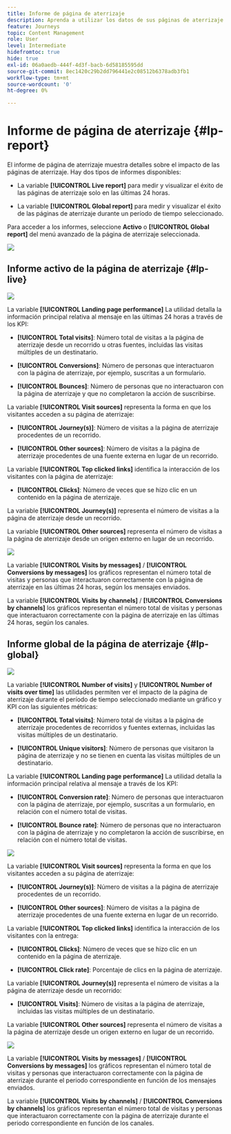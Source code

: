 ```yaml
---
title: Informe de página de aterrizaje
description: Aprenda a utilizar los datos de sus páginas de aterrizaje
feature: Journeys
topic: Content Management
role: User
level: Intermediate
hidefromtoc: true
hide: true
exl-id: 06a0aedb-444f-4d3f-bacb-6d58185595dd
source-git-commit: 8ec1420c29b2dd796441e2c08512b6378adb3fb1
workflow-type: tm+mt
source-wordcount: '0'
ht-degree: 0%

---
```


# Informe de página de aterrizaje {#lp-report}

El informe de página de aterrizaje muestra detalles sobre el impacto de las páginas de aterrizaje. Hay dos tipos de informes disponibles:

* La variable **[!UICONTROL Live report]** para medir y visualizar el éxito de las páginas de aterrizaje solo en las últimas 24 horas.

* La variable **[!UICONTROL Global report]** para medir y visualizar el éxito de las páginas de aterrizaje durante un período de tiempo seleccionado.

Para acceder a los informes, seleccione **Activo** o **[!UICONTROL Global report]** del menú avanzado de la página de aterrizaje seleccionada.

![](../assets/landing_page_report_1.png)

## Informe activo de la página de aterrizaje {#lp-live}

![](../assets/landing_page_report_2.png)

La variable **[!UICONTROL Landing page performance]** La utilidad detalla la información principal relativa al mensaje en las últimas 24 horas a través de los KPI:

* **[!UICONTROL Total visits]**: Número total de visitas a la página de aterrizaje desde un recorrido u otras fuentes, incluidas las visitas múltiples de un destinatario.

* **[!UICONTROL Conversions]**: Número de personas que interactuaron con la página de aterrizaje, por ejemplo, suscritas a un formulario.

* **[!UICONTROL Bounces]**: Número de personas que no interactuaron con la página de aterrizaje y que no completaron la acción de suscribirse.

La variable **[!UICONTROL Visit sources]** representa la forma en que los visitantes acceden a su página de aterrizaje:

* **[!UICONTROL Journey(s)]**: Número de visitas a la página de aterrizaje procedentes de un recorrido.

* **[!UICONTROL Other sources]**: Número de visitas a la página de aterrizaje procedentes de una fuente externa en lugar de un recorrido.

La variable **[!UICONTROL Top clicked links]** identifica la interacción de los visitantes con la página de aterrizaje:

* **[!UICONTROL Clicks]**: Número de veces que se hizo clic en un contenido en la página de aterrizaje.

La variable **[!UICONTROL Journey(s)]** representa el número de visitas a la página de aterrizaje desde un recorrido.

La variable **[!UICONTROL Other sources]** representa el número de visitas a la página de aterrizaje desde un origen externo en lugar de un recorrido.

![](../assets/landing_page_report_3.png)

La variable **[!UICONTROL Visits by messages]** / **[!UICONTROL Conversions by messages]** los gráficos representan el número total de visitas y personas que interactuaron correctamente con la página de aterrizaje en las últimas 24 horas, según los mensajes enviados.

La variable **[!UICONTROL Visits by channels]** / **[!UICONTROL Conversions by channels]** los gráficos representan el número total de visitas y personas que interactuaron correctamente con la página de aterrizaje en las últimas 24 horas, según los canales.

## Informe global de la página de aterrizaje {#lp-global}

![](../assets/landing_page_report_4.png)

La variable **[!UICONTROL Number of visits]** y **[!UICONTROL Number of visits over time]** las utilidades permiten ver el impacto de la página de aterrizaje durante el período de tiempo seleccionado mediante un gráfico y KPI con las siguientes métricas:

* **[!UICONTROL Total visits]**: Número total de visitas a la página de aterrizaje procedentes de recorridos y fuentes externas, incluidas las visitas múltiples de un destinatario.

* **[!UICONTROL Unique visitors]**: Número de personas que visitaron la página de aterrizaje y no se tienen en cuenta las visitas múltiples de un destinatario.

La variable **[!UICONTROL Landing page performance]** La utilidad detalla la información principal relativa al mensaje a través de los KPI:

* **[!UICONTROL Conversion rate]**: Número de personas que interactuaron con la página de aterrizaje, por ejemplo, suscritas a un formulario, en relación con el número total de visitas.

* **[!UICONTROL Bounce rate]**: Número de personas que no interactuaron con la página de aterrizaje y no completaron la acción de suscribirse, en relación con el número total de visitas.

![](../assets/landing_page_report_5.png)

La variable **[!UICONTROL Visit sources]** representa la forma en que los visitantes acceden a su página de aterrizaje:

* **[!UICONTROL Journey(s)]**: Número de visitas a la página de aterrizaje procedentes de un recorrido.

* **[!UICONTROL Other sources]**: Número de visitas a la página de aterrizaje procedentes de una fuente externa en lugar de un recorrido.

La variable **[!UICONTROL Top clicked links]** identifica la interacción de los visitantes con la entrega:

* **[!UICONTROL Clicks]**: Número de veces que se hizo clic en un contenido en la página de aterrizaje.

* **[!UICONTROL Click rate]**: Porcentaje de clics en la página de aterrizaje.

La variable **[!UICONTROL Journey(s)]** representa el número de visitas a la página de aterrizaje desde un recorrido:

* **[!UICONTROL Visits]**: Número de visitas a la página de aterrizaje, incluidas las visitas múltiples de un destinatario.

La variable **[!UICONTROL Other sources]** representa el número de visitas a la página de aterrizaje desde un origen externo en lugar de un recorrido.

![](../assets/landing_page_report_6.png)

La variable **[!UICONTROL Visits by messages]** / **[!UICONTROL Conversions by messages]** los gráficos representan el número total de visitas y personas que interactuaron correctamente con la página de aterrizaje durante el periodo correspondiente en función de los mensajes enviados.

La variable **[!UICONTROL Visits by channels]** / **[!UICONTROL Conversions by channels]** los gráficos representan el número total de visitas y personas que interactuaron correctamente con la página de aterrizaje durante el periodo correspondiente en función de los canales.
